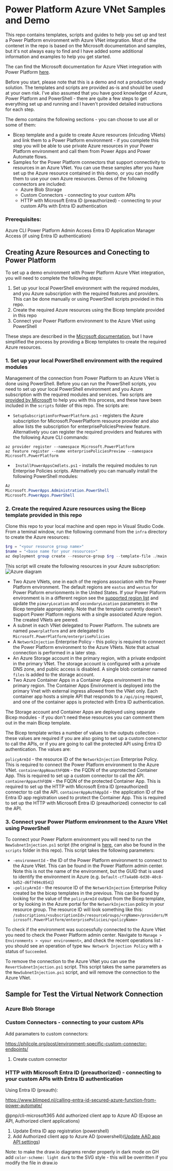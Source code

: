 # Power Platform Azure VNet Samples and Demo

This repo contains templates, scripts and guides to help you set up and test a Power Platform environment with Azure VNet integration. Most of the contenet in the repo is based on the Microsoft documentation and samples, but it's not always easy to find and I have added some additional information and examples to help you get started.

The can find the  Microsoft documentation for Azure VNet integration with Power Platform [here](https://learn.microsoft.com/en-in/power-platform/admin/vnet-support-overview).

Before you start, please note that this is a demo and not a production ready solution. The templates and scripts are provided as-is and should be used at your own risk. I've also assumed that you have good knowledge of Azure, Power Platform and PowerShell - there are quite a few steps to get everything set up and running and I haven't provided detailed instructions for each step.

The demo contains the following sections - you can choose to use all or some of them:

* Bicep template and a guide to create Azure resources (inlcuding VNets) and link them to a Power Platform environment - if you complete this step you will be able to use private Azure resources in your Power Platform environment and call them from Power Apps and Power Automate flows.
* Samples for the Power Platform connectors that support connectivity to resources in an Azure VNet. You can use these samples after you have set up the Azure resource contained in this demo, or you can modify them to use your own Azure resources. Demos of the following connectors are included:
  * Azure Blob Storage 
  * Custom Connectors - connecting to your custom APIs
  * HTTP with Microsoft Entra ID (preauthorized) - connecting to your custom APIs with Entra ID authentication 

### Prerequisites: 

Azure CLI
Power Platform Admin Access
Entra ID Application Manager Access (if using Entra ID authentication)

## Creating Azure Resources and Conecting to Power Platform

To set up a demo environment with Power Platform Azure VNet integration, you will need to complete the following steps:
1. Set up your local PowerShell environment with the required modules, and you Azure subscription with the required features and providers. This can be done manually or using PowerShell scripts provided in this repo.
1. Create the required Azure resources using the Bicep template provided in this repo
1. Connect your Power Platform environment to the Azure VNet using PowerShell

These steps are described in the [Microsoft documentation](https://learn.microsoft.com/en-in/power-platform/admin/vnet-support-setup-configure), but I have simplified the process by providing a Bicep templates to create the required Azure resources.

### 1. Set up your local PowerShell environment with the required modules

Management of the connection from Power Platform to an Azure VNet is done using PowerShell. Before you can run the PowerShell scripts, you need to set up your local PowerShell environment and you Azure subscription with the required modules and services. Two scripts are [provided by Microsoft](https://github.com/microsoft/PowerApps-Samples/blob/master/powershell/enterprisePolicies/README.md#how-to-run-setup-scripts) to help you with this process, and these have been included in the `scripts` folder of this repo. The scripts are:

* `SetupSubscriptionForPowerPlatform.ps1` - registers the Azure subscription for Microsoft.PowerPlatform resource provider and also allow lists the subscription for enterprisePoliciesPreview feature. Alternatively you can register the required providers and features with the following Azure CLI commands:
```
az provider register --namespace Microsoft.PowerPlatform
az feature register --name enterprisePoliciesPreview --namespace Microsoft.PowerPlatform
```
* ` InstallPowerAppsCmdlets.ps1` - installs the required modules to run Enterprise Policies scripts. Alternatively you can manually install the following PowerShell modules:
```powershell
Az
Microsoft.PowerApps.Administration.PowerShell
Microsoft.PowerApps.PowerShell
```

### 2. Create the required Azure resources using the Bicep template provided in this repo

Clone this repo to your local machine and open repo in Visual Studio Code. From a teminal window, run the following command from the `infra` directory to create the Azure resources:

``` powershell
$rg = "<your resource group name>"
$name = "<base name for your resources>"
az deployment group create --resource-group $rg --template-file ./main.bicep --parameters --name $name
``` 

This script will create the following resources in your Azure subscription:
![Azure diagram](docs/images/azure.drawio.svg)
* Two Azure VNets, one in each of the regions association with the Power Platform environment. The default regions are `eastus` and `westus` for Power Plaform envrionments in the United States.  If your Power Plaform environment is in a different region see the [supported region list](https://learn.microsoft.com/en-in/power-platform/admin/vnet-support-overview#supported-regions) and update the `pimaryLocation` and `secondaryLocation` parameters in the Bicep template appropriately. Note that the template currently doesn't support Power Platform regions with a single associated Azure region. The created VNets are peered.
* A subnet in each VNet delegated to Power Platform. The subnets are named `powerplatform` and are delegated to `Microsoft.PowerPlatform/enterprisePolicies`
* A `NetworkInjection` Enterprise Policy - this policy is required to connect the Power Platform environment to the Azure VNets. Note that actual connection is performed in a later step.
* An Azure Storage account in the primary region, with a private endpoint in the primary VNet. The storage account is configured with a private DNS zone, and public access is disabled. A single blob container named `files` is added to the storage account.
* Two Azure Container Apps in a Container Apps environment in the primary region. The Container Apps Environment is deployed into the primary Vnet with external ingress allowed from the VNet only. Each container app hosts a simple API that responds to a `/api/ping` request, and one of the container apps is protected with Entra ID authentication. 

The Storage account and Container Apps are deployed using separate Bicep modules - if you don't need these resources you can comment them out in the main Bicep template.

The Bicep template writes a number of values to the outputs collection - these values are required if you are also going to set up a custom conenctor to call the APIs, or if you are going to call the protected API using Entra ID authentication. The values are:

`policyArmId` - the resource ID of the `NetworkInjection` Enterprise Policy. This is required to connect the Power Platform environment to the Azure VNet.
`containerAppNoauthFQDN` - the FQDN of the unprotected Container App. This is required to set up a custom connector to call the API.
`containerAppauthFQDN` - the FQDN of the protected Container App. This is required to set up the HTTP with Microsoft Entra ID (preauthorized) connector to call the API.
`containerAppAuthAppId` - the application ID of the Entra ID app registration used to protect the Container App. This is required to set up the HTTP with Microsoft Entra ID (preauthorized) connector to call the API.

### 3. Connect your Power Platform environment to the Azure VNet using PowerShell

To connect your Power Plaform environment you will need to run the `NewSubnetInjection.ps1` script (the original is [here](https://github.com/microsoft/PowerApps-Samples/tree/master/powershell/enterprisePolicies#7-set-subnet-injection-for-an-environment), can also be found in the `scripts` folder in this repo). This script takes the following parameters:

* `-environmentId` - the ID of the Power Platform environment to connect to the Azure VNet. This can be found in the Power Platform admin center. Note this is not the name of the environment, but the GUID that is used to identify the environment in Azure (e.g. `Default-cf7a4a08-6d30-40c8-bd52-d6f7494c0541`)
* `-policyArmId` - the resource ID of the `NetworkInjection` Enterprise Policy created be the bicep templates in the previous. This can be found by looking for the value of the `policyArmId` output from the Bicep template, or by looking in the Azure portal for the `NetworkInjection` policy in your resource group. The resource ID will look something like this: `/subscriptions/<subscriptionId>/resourceGroups/<rgName>/providers/Microsoft.PowerPlatform/enterprisePolicies/<policyName>`

To check if the environment was successfully connected to the Azure VNet you need to check the Power Platform admin center. Navigate to `Manage > Environments > <your environment>`, and check the recent operations list - you should see an operation of type `New Network Injection Policy` with a status of `Succeeded`. 

To remove the connection to the Azure VNet you can use the `RevertSubnetInjection.ps1` script. This script takes the same parameters as the `NewSubnetInjection.ps1` script, and will remove the connection to the Azure VNet.

## Sample for Test the Virtual Network Connection

### Azure Blob Storage
### Custom Connectors - connecting to your custom APIs

Add paramaters to custom connectors:

https://philcole.org/post/environment-specific-custom-connector-endpoints/

1. Create custom connector

### HTTP with Microsoft Entra ID (preauthorized) - connecting to your custom APIs with Entra ID authentication 

Using Entra ID (preauth):

https://www.blimped.nl/calling-entra-id-secured-azure-function-from-power-automate/

@pnp/cli-microsoft365
Add authorized client app to Azure AD (Expose an API, Authorized client applications)

1. Update Entra ID app registration (powershell)
1. Add Authorized client app to Azure AD (powershell)([Update AAD app API settings](https://learn.microsoft.com/en-us/powershell/module/az.resources/update-azadapplication?view=azps-13.4.0#-api))




Note: to make the draw.io diagrams render properly in dark mode on GH add `color-scheme: light dark` to the SVG style - this will be overritten if you modify the file in draw.io

